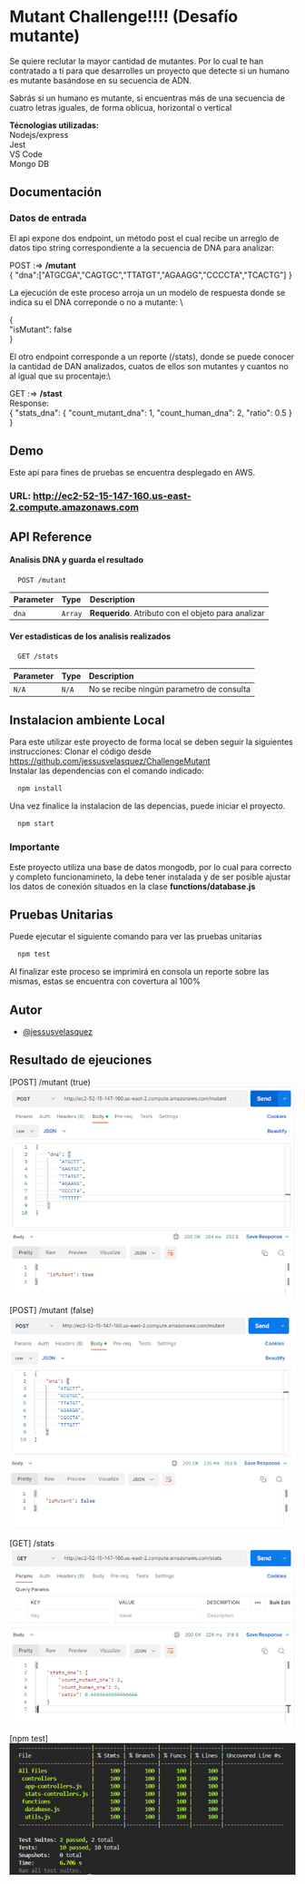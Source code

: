 
# Mutant Challenge!!!! (Desafío mutante)

Se quiere reclutar la mayor cantidad de mutantes. Por lo cual te han
contratado a ti para que desarrolles un proyecto que detecte si un humano es 
mutante basándose en su secuencia de ADN. 

Sabrás si un humano es mutante, si encuentras más de una secuencia de cuatro letras 
iguales, de forma oblicua, horizontal o vertical

**Técnologias utilizadas:** \
Nodejs/express\
Jest \
VS Code\
Mongo DB 



## Documentación



### Datos de entrada
El api expone dos endpoint, un método post el cual recibe un arreglo de datos tipo 
string correspondiente a la secuencia de DNA para analizar:

POST :=> **/mutant** \
{ 
"dna":["ATGCGA","CAGTGC","TTATGT","AGAAGG","CCCCTA","TCACTG"] 
}

La ejecución de este proceso arroja un un modelo de respuesta donde se indica su el DNA
correponde o no a mutante: \

{\
    "isMutant": false\
}

El otro endpoint corresponde a un reporte (/stats), donde se puede conocer la cantidad
de DAN analizados, cuatos de ellos son mutantes y cuantos no al igual que su procentaje:\

GET :=> **/stast**\
Response:\
{
    "stats_dna": {
        "count_mutant_dna": 1,
        "count_human_dna": 2,
        "ratio": 0.5
    }
}
## Demo

Este api para fines de pruebas se encuentra desplegado en AWS.

### URL: http://ec2-52-15-147-160.us-east-2.compute.amazonaws.com

## API Reference

#### Analisis DNA y guarda el resultado

```http
  POST /mutant
```

| Parameter | Type     | Description                |
| :-------- | :------- | :------------------------- |
| `dna` | `Array` | **Requerido**. Atributo con el objeto para analizar |


#### Ver estadisticas de los analisis realizados

```http
  GET /stats
```

| Parameter | Type     | Description                       |
| :-------- | :------- | :-------------------------------- |
| `N/A`      | `N/A` | No se recibe ningún parametro de consulta |



## Instalacion ambiente Local

Para este utilizar este proyecto de forma local se deben seguir la siguientes instrucciones:
Clonar el código desde https://github.com/jessusvelasquez/ChallengeMutant \
Instalar las dependencias con el comando indicado:

```bash
  npm install
```
Una vez finalice la instalacion de las depencias, puede iniciar el proyecto.
```bash
  npm start
```

### Importante
Este proyecto utiliza una base de datos mongodb, por lo cual para correcto y completo
funcionamineto, la debe tener instalada y de ser posible ajustar los datos de conexión
situados en la clase **functions/database.js**
## Pruebas Unitarias

Puede ejecutar el siguiente comando para ver las pruebas unitarias

```bash
  npm test
```

Al finalizar este proceso se imprimirá en consola un reporte sobre las mismas, estas
se encuentra con covertura al 100%
## Autor

- [@jessusvelasquez](https://github.com/jessusvelasquez/ChallengeMutant)


## Resultado de ejeuciones

[POST] /mutant (true)
 ![result-> /mutant](https://github.com/jessusvelasquez/share-images/blob/master/assets/img_mutant/save_mutant.png)

[POST] /mutant (false)
 ![result-> /mutant](https://github.com/jessusvelasquez/share-images/blob/master/assets/img_mutant/save_mutant_false.png)

[GET] /stats
 ![result-> /mutant](https://github.com/jessusvelasquez/share-images/blob/master/assets/img_mutant/stats.png)

[npm test] 
 ![result-> /mutant](https://github.com/jessusvelasquez/share-images/blob/master/assets/img_mutant/test_result.png)
